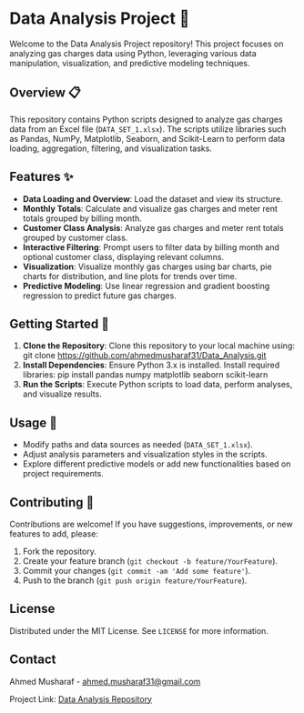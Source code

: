 # Data Analysis Project 🚀

Welcome to the Data Analysis Project repository! This project focuses on analyzing gas charges data using Python, leveraging various data manipulation, visualization, and predictive modeling techniques.

## Overview 📋
This repository contains Python scripts designed to analyze gas charges data from an Excel file (`DATA_SET_1.xlsx`). The scripts utilize libraries such as Pandas, NumPy, Matplotlib, Seaborn, and Scikit-Learn to perform data loading, aggregation, filtering, and visualization tasks. 

## Features ✨
- **Data Loading and Overview**: Load the dataset and view its structure.
- **Monthly Totals**: Calculate and visualize gas charges and meter rent totals grouped by billing month.
- **Customer Class Analysis**: Analyze gas charges and meter rent totals grouped by customer class.
- **Interactive Filtering**: Prompt users to filter data by billing month and optional customer class, displaying relevant columns.
- **Visualization**: Visualize monthly gas charges using bar charts, pie charts for distribution, and line plots for trends over time.
- **Predictive Modeling**: Use linear regression and gradient boosting regression to predict future gas charges.

## Getting Started 🏁
1. **Clone the Repository**: Clone this repository to your local machine using: git clone https://github.com/ahmedmusharaf31/Data_Analysis.git
2. **Install Dependencies**: Ensure Python 3.x is installed. Install required libraries: pip install pandas numpy matplotlib seaborn scikit-learn 
3. **Run the Scripts**: Execute Python scripts to load data, perform analyses, and visualize results.

## Usage 🔧
- Modify paths and data sources as needed (`DATA_SET_1.xlsx`).
- Adjust analysis parameters and visualization styles in the scripts.
- Explore different predictive models or add new functionalities based on project requirements.

## Contributing 🤝
Contributions are welcome! If you have suggestions, improvements, or new features to add, please:
1. Fork the repository.
2. Create your feature branch (`git checkout -b feature/YourFeature`).
3. Commit your changes (`git commit -am 'Add some feature'`).
4. Push to the branch (`git push origin feature/YourFeature`).

## License
Distributed under the MIT License. See `LICENSE` for more information.

## Contact
Ahmed Musharaf - ahmed.musharaf31@gmail.com

Project Link: [Data Analysis Repository](https://github.com/ahmedmusharaf31/Data_Analysis.git)
